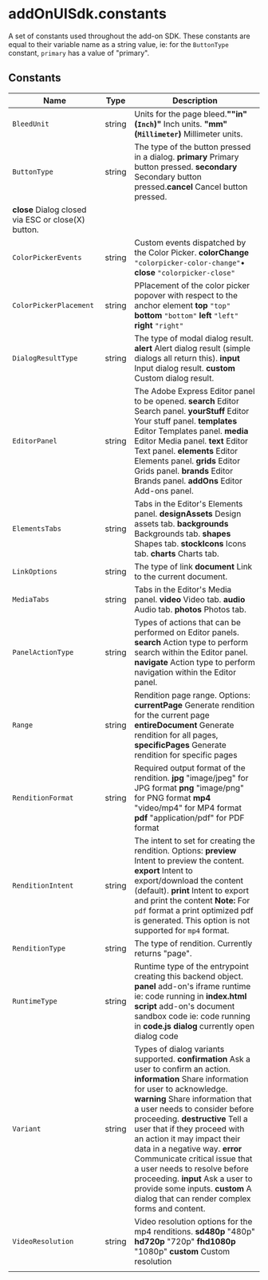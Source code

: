# addOnUISdk.constants

A set of constants used throughout the add-on SDK. These constants are equal to their variable name as a string value, ie: for the `ButtonType` constant, `primary` has a value of "primary".

## Constants

| **Name**                                            | **Type** | **Description**                                                                                                                                                                                                                                                                                                                                                                                                                                                                                                                                     |
| --------------------------------------------------- | -------- | --------------------------------------------------------------------------------------------------------------------------------------------------------------------------------------------------------------------------------------------------------------------------------------------------------------------------------------------------------------------------------------------------------------------------------------------------------------------------------------------------------------------------------------------------- |
| `BleedUnit`                                         | string   | Units for the page bleed.**""in" (`Inch`)"** Inch units. **"mm" (`Millimeter`)** Millimeter units.                                                                                                                                                                                                                                                                                                                                                                                                                                                  |
| `ButtonType`                                        | string   | The type of the button pressed in a dialog. **primary** Primary button pressed. **secondary** Secondary button pressed.**cancel** Cancel button pressed.                                                                                                                                                                                                                                                                                                                                                                                            |
| **close** Dialog closed via ESC or close(X) button. |
| `ColorPickerEvents`                                 | string   | Custom events dispatched by the Color Picker. **colorChange** `"colorpicker-color-change"`• **close** `"colorpicker-close"`                                                                                                                                                                                                                                                                                                                                                                                                                         |
| `ColorPickerPlacement`                              | string   | PPlacement of the color picker popover with respect to the anchor element **top** `"top"` **bottom** `"bottom"` **left** `"left"` **right** `"right"`                                                                                                                                                                                                                                                                                                                                                                                               |
| `DialogResultType`                                  | string   | The type of modal dialog result. **alert** Alert dialog result (simple dialogs all return this). **input** Input dialog result. **custom** Custom dialog result.                                                                                                                                                                                                                                                                                                                                                                                    |
| `EditorPanel`                                       | string   | The Adobe Express Editor panel to be opened. **search** Editor Search panel. **yourStuff** Editor Your stuff panel. **templates** Editor Templates panel. **media** Editor Media panel. **text** Editor Text panel. **elements** Editor Elements panel. **grids** Editor Grids panel. **brands** Editor Brands panel. **addOns** Editor Add-ons panel.                                                                                                                                                                                      |
| `ElementsTabs`                                      | string   | Tabs in the Editor's Elements panel. **designAssets** Design assets tab. **backgrounds** Backgrounds tab. **shapes** Shapes tab. **stockIcons** Icons tab. **charts** Charts tab.                                                                                                                                                                                                                                                                                                                                                                   |
| `LinkOptions`                                       | string   | The type of link **document** Link to the current document.                                                                                                                                                                                                                                                                                                                                                                                                                                                                                         |
| `MediaTabs`                                         | string   | Tabs in the Editor's Media panel. **video** Video tab. **audio** Audio tab. **photos** Photos tab.                                                                                                                                                                                                                                                                                                                                                                                                                                                |
| `PanelActionType`                                   | string   | Types of actions that can be performed on Editor panels. **search** Action type to perform search within the Editor panel. **navigate** Action type to perform navigation within the Editor panel.                                                                                                                                                                                                                                                                                                                                                 |
| `Range`                                             | string   | Rendition page range. Options: **currentPage**  Generate rendition for the current page **entireDocument** Generate rendition for all pages, **specificPages** Generate rendition for specific pages                                                                                                                                                                                                                                                                                                                                               |
| `RenditionFormat`                                   | string   | Required output format of the rendition. **jpg** "image/jpeg" for JPG format **png** "image/png" for PNG format **mp4** "video/mp4" for MP4 format **pdf**  "application/pdf" for PDF format                                                                                                                                                                                                                                                                                                                                                        |
| `RenditionIntent`                                   | string   | The intent to set for creating the rendition. Options: **preview** Intent to preview the content. **export** Intent to export/download the content (default). **print** Intent to export and print the content **Note:** For `pdf` format a print optimized pdf is generated. This option is not supported for `mp4` format.                                                                                                                                                                                                                       |
| `RenditionType`                                     | string   | The type of rendition. Currently returns "page".                                                                                                                                                                                                                                                                                                                                                                                                                                                                                                    |
| `RuntimeType`                                       | string   | Runtime type of the entrypoint creating this backend object. **panel** add-on's iframe runtime ie: code running in **index.html** **script** add-on's document sandbox code ie: code running in **code.js** **dialog** currently open dialog code                                                                                                                                                                                                                                                                                                  |
| `Variant`                                           | string   | Types of dialog variants supported. **confirmation** Ask a user to confirm an action. **information** Share information for user to acknowledge. **warning** Share information that a user needs to consider before proceeding. **destructive** Tell a user that if they proceed with an action it may impact their data in a negative way. **error** Communicate critical issue that a user needs to resolve before proceeding. **input** Ask a user to provide some inputs. **custom** A dialog that can render complex forms and content. |
| `VideoResolution`                                   | string   | Video resolution options for the mp4 renditions. **sd480p** "480p" **hd720p** "720p" **fhd1080p** "1080p" **custom** Custom resolution                                                                                                                                                                                                                                                                                                                                                                                                              |
|                                                     |
